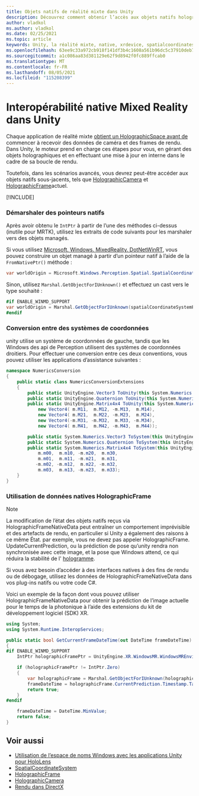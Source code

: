 ```yaml
---
title: Objets natifs de réalité mixte dans Unity
description: Découvrez comment obtenir l’accès aux objets natifs holographiques sous-jacents dans Unity à l’aide de l’espace de noms XR.
author: vladkol
ms.author: vladkol
ms.date: 02/25/2021
ms.topic: article
keywords: Unity, la réalité mixte, native, xrdevice, spatialcoordinatesystem, holographicframe, holographiccamera, ispatialcoordinatesystem, iholographicframe, iholographiccamera, getnativeptr, casque de la réalité mixte, casque Windows Mixed realisation, casque de réalité virtuelle
ms.openlocfilehash: 63ee9c33a972cb918f141df3b4c1608a561b96dc5c37910deb77b089f7be69b8
ms.sourcegitcommit: a1c086aa83d381129e62f9d8942f0fc889ffcab0
ms.translationtype: MT
ms.contentlocale: fr-FR
ms.lasthandoff: 08/05/2021
ms.locfileid: "115208399"
---
```

# <a name="mixed-reality-native-interop-in-unity"></a>Interopérabilité native Mixed Reality dans Unity

Chaque application de réalité mixte [obtient un HolographicSpace avant de](../native/getting-a-holographicspace.md) commencer à recevoir des données de caméra et des frames de rendu. Dans Unity, le moteur prend en charge ces étapes pour vous, en gérant des objets holographiques et en effectuant une mise à jour en interne dans le cadre de sa boucle de rendu.

Toutefois, dans les scénarios avancés, vous devrez peut-être accéder aux objets natifs sous-jacents, tels que <a href="/uwp/api/windows.graphics.holographic.holographiccamera" target="_blank">HolographicCamera</a> et <a href="/uwp/api/windows.graphics.holographic.holographicframe" target="_blank">HolographicFrame</a>actuel.

[!INCLUDE[](includes/unity-native-ptrs.md)]

### <a name="unmarshaling-native-pointers"></a>Démarshaler des pointeurs natifs

Après avoir obtenu le `IntPtr` à partir de l’une des méthodes ci-dessus (inutile pour MRTK), utilisez les extraits de code suivants pour les marshaler vers des objets managés.

Si vous utilisez [Microsoft. Windows. MixedReality. DotNetWinRT](https://www.nuget.org/packages/Microsoft.Windows.MixedReality.DotNetWinRT), vous pouvez construire un objet managé à partir d’un pointeur natif à l’aide de la `FromNativePtr()` méthode :

```cs
var worldOrigin = Microsoft.Windows.Perception.Spatial.SpatialCoordinateSystem.FromNativePtr(spatialCoordinateSystemPtr);
```

Sinon, utilisez `Marshal.GetObjectForIUnknown()` et effectuez un cast vers le type souhaité :

```cs
#if ENABLE_WINMD_SUPPORT
var worldOrigin = Marshal.GetObjectForIUnknown(spatialCoordinateSystemPtr) as Windows.Perception.Spatial.SpatialCoordinateSystem;
#endif
```

### <a name="converting-between-coordinate-systems"></a>Conversion entre des systèmes de coordonnées

unity utilise un système de coordonnées de gauche, tandis que les Windows des api de Perception utilisent des systèmes de coordonnées droitiers. Pour effectuer une conversion entre ces deux conventions, vous pouvez utiliser les applications d’assistance suivantes :

```cs
namespace NumericsConversion
{
    public static class NumericsConversionExtensions
    {
        public static UnityEngine.Vector3 ToUnity(this System.Numerics.Vector3 v) => new UnityEngine.Vector3(v.X, v.Y, -v.Z);
        public static UnityEngine.Quaternion ToUnity(this System.Numerics.Quaternion q) => new UnityEngine.Quaternion(q.X, q.Y, -q.Z, -q.W);
        public static UnityEngine.Matrix4x4 ToUnity(this System.Numerics.Matrix4x4 m) => new UnityEngine.Matrix4x4(
            new Vector4( m.M11,  m.M12, -m.M13,  m.M14),
            new Vector4( m.M21,  m.M22, -m.M23,  m.M24),
            new Vector4(-m.M31, -m.M32,  m.M33, -m.M34),
            new Vector4( m.M41,  m.M42, -m.M43,  m.M44));

        public static System.Numerics.Vector3 ToSystem(this UnityEngine.Vector3 v) => new System.Numerics.Vector3(v.x, v.y, -v.z);
        public static System.Numerics.Quaternion ToSystem(this UnityEngine.Quaternion q) => new System.Numerics.Quaternion(q.x, q.y, -q.z, -q.w);
        public static System.Numerics.Matrix4x4 ToSystem(this UnityEngine.Matrix4x4 m) => new System.Numerics.Matrix4x4(
            m.m00,  m.m10, -m.m20,  m.m30,
            m.m01,  m.m11, -m.m21,  m.m31,
           -m.m02, -m.m12,  m.m22, -m.m32,
            m.m03,  m.m13, -m.m23,  m.m33);
    }
}
```

### <a name="using-holographicframe-native-data"></a>Utilisation de données natives HolographicFrame

> [!NOTE]
> La modification de l’état des objets natifs reçus via HolographicFrameNativeData peut entraîner un comportement imprévisible et des artefacts de rendu, en particulier si Unity a également des raisons à ce même État.  par exemple, vous ne devez pas appeler HolographicFrame. UpdateCurrentPrediction, ou la prédiction de pose qu’unity rendra non synchronisée avec cette image, et la pose que Windows attend, ce qui réduira la stabilité de l' [hologramme](../platform-capabilities-and-apis/hologram-stability.md).

Si vous avez besoin d’accéder à des interfaces natives à des fins de rendu ou de débogage, utilisez les données de HolographicFrameNativeData dans vos plug-ins natifs ou votre code C#.

Voici un exemple de la façon dont vous pouvez utiliser HolographicFrameNativeData pour obtenir la prédiction de l’image actuelle pour le temps de la photonique à l’aide des extensions du kit de développement logiciel (SDK) XR.

```cs
using System;
using System.Runtime.InteropServices;

public static bool GetCurrentFrameDateTime(out DateTime frameDateTime)
{
#if ENABLE_WINMD_SUPPORT
    IntPtr holographicFramePtr = UnityEngine.XR.WindowsMR.WindowsMREnvironment.CurrentHolographicRenderFrame;

    if (holographicFramePtr != IntPtr.Zero)
    {
        var holographicFrame = Marshal.GetObjectForIUnknown(holographicFramePtr) as Windows.Graphics.Holographic.HolographicFrame;
        frameDateTime = holographicFrame.CurrentPrediction.Timestamp.TargetTime.DateTime;
        return true;
    }
#endif

    frameDateTime = DateTime.MinValue;
    return false;
}
```

## <a name="see-also"></a>Voir aussi

* [Utilisation de l’espace de noms Windows avec les applications Unity pour HoloLens](using-the-windows-namespace-with-unity-apps-for-hololens.md)
* <a href="/uwp/api/windows.perception.spatial.spatialcoordinatesystem" target="_blank">SpatialCoordinateSystem</a>
* <a href="/uwp/api/windows.graphics.holographic.holographicframe" target="_blank">HolographicFrame</a>
* <a href="/uwp/api/windows.graphics.holographic.holographiccamera" target="_blank">HolographicCamera</a>
* [Rendu dans DirectX](../native/rendering-in-directx.md)

